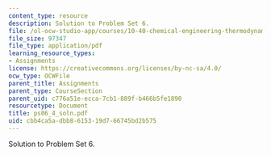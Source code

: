 ```yaml
---
content_type: resource
description: Solution to Problem Set 6.
file: /ol-ocw-studio-app/courses/10-40-chemical-engineering-thermodynamics-fall-2003/cbb4ca5adbb8615319d766745bd2b575_ps06_4_soln.pdf
file_size: 97347
file_type: application/pdf
learning_resource_types:
- Assignments
license: https://creativecommons.org/licenses/by-nc-sa/4.0/
ocw_type: OCWFile
parent_title: Assignments
parent_type: CourseSection
parent_uid: c776a51e-ecca-7cb1-889f-b466b5fe1890
resourcetype: Document
title: ps06_4_soln.pdf
uid: cbb4ca5a-dbb8-6153-19d7-66745bd2b575
---
```

Solution to Problem Set 6.